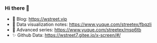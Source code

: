 ### Hi there 👋


- 🔭 Blog: https://wstreet.vip
- 🌱 Data visualization notes: https://www.yuque.com/streetex/fbqzli
- 👯 Advanced series: https://www.yuque.com/streetex/msp6tb
- ✨ Github Data: https://wstreet7.gitee.io/x-screen/#/

<!--
**wstreet/wstreet** is a ✨ _special_ ✨ repository because its `README.md` (this file) appears on your GitHub profile.

Here are some ideas to get you started:

- 🔭 I’m currently working on ...
- 🌱 I’m currently learning ...
- 👯 I’m looking to collaborate on ...
- 🤔 I’m looking for help with ...
- 💬 Ask me about ...
- 📫 How to reach me: ...
- 😄 Pronouns: ...
- ⚡ Fun fact: ...
-->
